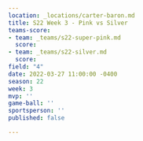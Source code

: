 ```yaml
---
location: _locations/carter-baron.md
title: S22 Week 3 - Pink vs Silver
teams-score:
- team: _teams/s22-super-pink.md
  score: 
- team: _teams/s22-silver.md
  score: 
field: "4"
date: 2022-03-27 11:00:00 -0400
season: 22
week: 3
mvp: ''
game-ball: ''
sportsperson: ''
published: false

---
```

